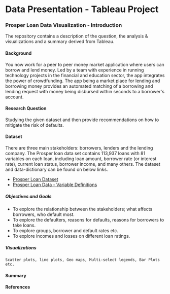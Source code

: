 # Data Presentation - Tableau Project
### Prosper Loan Data Visualization - Introduction

The repository contains a description of the question, the analysis & visualizations and a summary derived from Tableau.

#### Background

You now work for a peer to peer money market application where users can borrow and lend money. Led by a team with experience in running technology projects in the financial and education sector, the app integrates the power of crowdfunding. The app being a market place for lending and borrowing money provides an automated matching of a borrowing and lending request with money being disbursed within seconds to a borrower's account.

#### Research Question

Studying the given dataset and then provide recommendations on how to mitigate the risk of defaults.

#### Dataset

There are three main stakeholders: borrowers, lenders and the lending company. The Prosper loan data set contains 113,937 loans with 81 variables on each loan, including loan amount, borrower rate (or interest rate), current loan status, borrower income, and many others. The dataset and data-dictionary can be found on below links.
- [Prosper Loan Dataset](https://github.com/figmulberry/data-presentation/blob/main/Datasets/ProsperLoanData.csv)
- [Prosper Loan Data - Variable Definitions](https://github.com/figmulberry/data-presentation/blob/main/Datasets/VariableDefinitions.csv)

##### Objectives and Goals

- To explore the relationship between the stakeholders; what affects borrowers, who default most. 
- To explore the defaulters, reasons for defaults, reasons for borrowers to take loans. 
- To explore groups, borrower and default rates etc.
- To explore incomes and losses on different loan ratings.
  
##### Visualizations 

`Scatter plots, line plots, Geo maps, Multi-select legends, Bar Plots etc.`

#### Summary



#### References